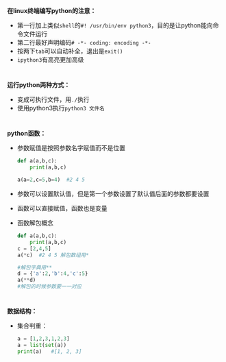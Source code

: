 **在linux终端编写python的注意：**

* 第一行加上类似`shell`的`#! /usr/bin/env python3`，目的是让python能向命令文件运行
* 第二行最好声明编码`# -*- coding: encoding -*-`
* 按两下`tab`可以自动补全，退出是`exit()`
* `ipython3`有高亮更加高级

#  

**运行python两种方式：**

* 变成可执行文件，用`./`执行
* 使用python3执行`python3 文件名`

#  

**python函数：**

* 参数赋值是按照参数名字赋值而不是位置

  ```python
  def a(a,b,c):
      print(a,b,c)
  
  a(a=2,c=5,b=4)  #2 4 5
  ```

* 参数可以设置默认值，但是第一个参数设置了默认值后面的参数都要设置

* 函数可以直接赋值，函数也是变量

* 函数解包概念

  ```python
  def a(a,b,c):
      print(a,b,c)
  c = [2,4,5]
  a(*c)  #2 4 5 解包数组用*
  
  #解包字典用**
  d = {'a':2,'b':4,'c':5}
  a(**d)
  #解包的时候参数要一一对应
  ```

#  

**数据结构：**

* 集合判重：

  ```python
  a = [1,2,3,1,2,3]
  a = list(set(a))
  print(a)   #[1, 2, 3]
  ```